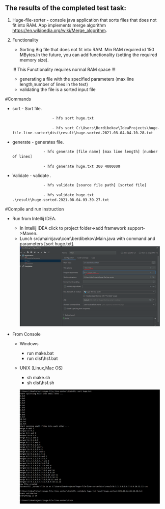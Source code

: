 
 The results of the completed test task:
 -
 1. Huge-file-sorter - console java application that sorts files that does not fit into RAM. 
 App implements merge algorithm https://en.wikipedia.org/wiki/Merge_algorithm.

 1. Functionality
    - Sorting Big file that does not fit into RAM. Min RAM required id 150 MBytes.In the future,
    you can add functionality (setting the required memory size).

    !!! This Functionality requires normal RAM space !!!
    - generating a file with the specified parameters (max line length,number of lines in the text)
    - validating the file is a sorted input file


#Commands

+ sort              - Sort file. 

                        - hfs sort huge.txt
                        
                        - hfs sort C:\Users\Berdibekov\IdeaProjects\huge-file-line-sorter\dist\result\huge.sorted.2021.08.04.04.10.28.txt
                       

+ generate          - generates file.

                    - hfs generate [file name] [max line length] [number of lines]
                    
                    - hfs generate huge.txt 300 4000000

+ Validate      - validate .

                    - hfs validate [source file path] [sorted file]
                    
                    - hfs validate huge.txt .\result\huge.sorted.2021.08.04.03.39.27.txt

#Compile and run instruction

- Run from Intellij IDEA.
    - In Intellij IDEA click to project folder->add framework support->Maven.
    - Lunch src\main\java\com\berdibekov\Main.java with command and parameters [sort huge.txt].
    ![](docs/IDEA.png)

- From Console
    - Windows
        - run make.bat
        - run dist\hsf.bat
    - UNIX (Linux,Mac OS)
        - sh make.sh
        - sh dist\hsf.sh
        
        ![](docs/terminal.png)
